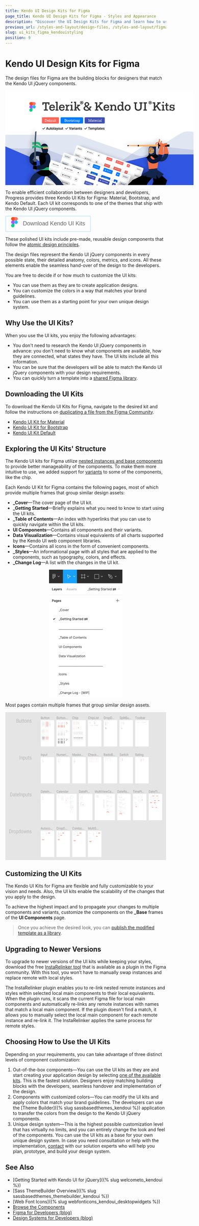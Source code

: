 ```yaml
---
title: Kendo UI Design Kits for Figma
page_title: Kendo UI Design Kits for Figma - Styles and Appearance
description: "Discover the UI Design Kits for Figma and learn how to use them to create stylish jQuery applications."
previous_url: /styles-and-layout/design-files, /styles-and-layout/figma-ui-kits
slug: ui_kits_figma_kendouistyling
position: 9
---
```


# Kendo UI Design Kits for Figma

The design files for Figma are the building blocks for designers that match the Kendo UI jQuery components.

<a href="https://www.figma.com/@progress" style="display: contents;" title="Download Kendo UI Kits">
<img src="../images/styling-ui-kits-for-figma.png" alt="Download Kendo UI Kits" style="max-width: 590px; display: block; margin-left: auto; margin-right: auto;"/>
</a>

To enable efficient collaboration between designers and developers, Progress provides three Kendo UI Kits for Figma: Material, Bootstrap, and Kendo Default. Each UI kit corresponds to one of the themes that ship with the Kendo UI jQuery components.

<a href="https://www.figma.com/@progress" class="track--download-kendoui" style="text-decoration:none; display: inline-flex;" title="Download Kendo UI Kits">
<button importance="ghost" style="display: flex;
                                max-height: 50px;
                                -webkit-box-align: center;
                                align-items: center;
                                -webkit-box-pack: center;
                                justify-content: center;
                                outline: none;
                                cursor: pointer;
                                user-select: none;
                                border-radius: 2px;
                                font-weight: 500;
                                font-size: 18px;
                                line-height: 29px;
                                padding: 0.5rem 1rem;
                                background-color: transparent;
                                border: 2px solid rgba(148, 216, 255, 0.533);
                                color: rgb(101, 101, 101);">
<span style="width: 21px; margin-right: 16px">
<img src="../images/figma-vector-logo-2.png" alt="Download Kendo UI Kits"/>
</span>
Download Kendo UI Kits
</button>
</a>

These polished UI kits include pre-made, reusable design components that follow the [atomic design principles](https://atomicdesign.bradfrost.com/chapter-2/).

The design files represent the Kendo UI jQuery components in every possible state, their detailed anatomy, colors, metrics, and icons. All these elements enable the seamless hand-over of the design to the developers.

You are free to decide if or how much to customize the UI kits:

- You can use them as they are to create application designs.
- You can customize the colors in a way that matches your brand guidelines.
- You can use them as a starting point for your own unique design system.

## Why Use the UI Kits?

When you use the UI kits, you enjoy the following advantages:

- You don't need to research the Kendo UI jQuery components in advance: you don't need to know what components are available, how they are connected, what states they have. The UI kits include all this information.
- You can be sure that the developers will be able to match the Kendo UI jQuery components with your design requirements.
- You can quickly turn a template into a [shared Figma library](https://www.figma.com/best-practices/components-styles-and-shared-libraries/).

## Downloading the UI Kits

To download the Kendo UI Kits for Figma, navigate to the desired kit and follow the instructions on [duplicating a file from the Figma Community](https://help.figma.com/hc/en-us/articles/360038510873-Use-files-from-the-Community#Duplicate).

- [Kendo UI Kit for Material](https://www.figma.com/community/file/971704350762479492)
- [Kendo UI Kit for Bootstrap](https://www.figma.com/community/file/971704996235717509)
- [Kendo UI Kit Default](https://www.figma.com/community/file/971702824494731137)

## Exploring the UI Kits' Structure

The Kendo UI kits for Figma utilize [nested instances and base components](https://www.figma.com/best-practices/creating-and-organizing-variants/using-variants-effectively/) to provide better manageability of the components. To make them more intuitive to use, we added support for [variants](https://help.figma.com/hc/en-us/articles/360055471353-Prepare-for-variants) to some of the components, like the chip.

Each Kendo UI Kit for Figma contains the following pages, most of which provide multiple frames that group similar design assets:

* **_Cover**&mdash;The cover page of the UI kit.
* **_Getting Started**&mdash;Briefly explains what you need to know to start using the UI kits.
* **_Table of Contents**&mdash;An index with hyperlinks that you can use to quickly navigate within the UI kits.
* **UI Components**&mdash;Contains all components and their variants.
* **Data Visualization**&mdash;Contains visual equivalents of all charts supported by the Kendo UI web component libraries.
* **Icons**&mdash;Contains all icons in the form of convenient components.
* **_Styles**&mdash;An informational page with all styles that are applied to the components, such as typography, colors, and effects.
* **_Change Log**&mdash;A list with the changes in the UI kit.


<img src="../images/figma-ui-kit-pages-v1.9.png" alt="Kendo UI Kit Page with Multiple Frames" style="width: 230px; height: 400px; display: block; margin-left: auto; margin-right: auto;"/>

Most pages contain multiple frames that group similar design assets.

<img src="../images/figma-ui-kit-frames-v1.9.png" alt="Kendo UI Kit Page with Multiple Frames" style="width: 590px; height: 462px; display: block; margin-left: auto; margin-right: auto;"/>

## Customizing the UI Kits

The Kendo UI Kits for Figma are flexible and fully customizable to your vision and needs. Also, the UI kits enable the scalability of the changes that you apply to the design.

To achieve the highest impact and to propagate your changes to multiple components and variants, customize the components on the **_Base** frames of the **UI Components** page.

> Once you achieve the desired look, you can [publish the modified template as a library](https://help.figma.com/hc/en-us/articles/360041051154#h_b9cf5ead-791e-4ae2-9dd8-aded2fe54fe6).

## Upgrading to Newer Versions

To upgrade to newer versions of the UI kits while keeping your styles, download the free <a href="https://www.figma.com/community/plugin/1047874318864404919/InstaRelinker" target="_blank">InstaRelinker tool</a> that is available as a plugin in the Figma community. With this tool, you won’t have to manually swap instances and replace remote with local styles.

The InstaRelinker plugin enables you to re-link nested remote instances and styles within selected local main components to their local equivalents. When the plugin runs, it scans the current Figma file for local main components and automatically re-links any remote instances with names that match a local main component. If the plugin doesn't find a match, it allows you to manually select the local main component for each remote instance and re-link it. The InstaRelinker applies the same process for remote styles.

## Choosing How to Use the UI Kits

Depending on your requirements, you can take advantage of three distinct levels of component customization:

1. Out-of-the-box components&mdash;You can use the UI kits as they are and start creating your application design by selecting [one of the available kits](#downloading-the-ui-kits). This is the fastest solution. Designers enjoy matching building blocks with the developers, seamless handover and implementation of the design.
1. Components with customized colors&mdash;You can modify the UI kits and apply colors that match your brand guidelines. The developers can use the [Theme Builder]({% slug sassbasedthemes_kendoui %}) application to transfer the colors from the design to the Kendo UI jQuery components.
1. Unique design system&mdash;This is the highest possible customization level that has virtually no limits, and you can entirely change the look and feel of the components. You can use the UI kits as a base for your own unique design system. In case you need consultation or help with the implementation, [contact](https://www.telerik.com/services/ui-ux-design) with our solution experts who will help you plan, prototype, and build your design system.

## See Also

* [Getting Started with Kendo UI for jQuery]({% slug welcometo_kendoui %})
* [Sass ThemeBuilder Overview]({% slug sassbasedthemes_themebuilder_kendoui %})
* [Web Font Icons]({% slug webfonticons_kendoui_desktopwidgets %})
* [Browse the Components](https://demos.telerik.com/kendo-ui/) 
* [Figma for Developers (blog)](https://www.telerik.com/blogs/figma-developers)
* [Design Systems for Developers (blog)](https://www.telerik.com/blogs/design-systems-developers)
